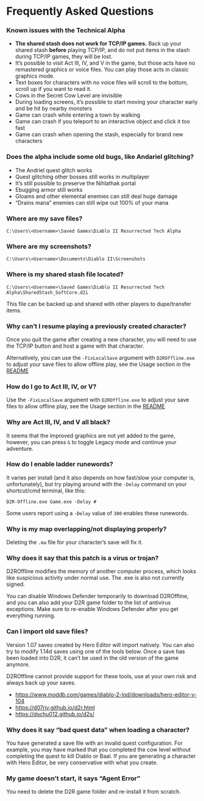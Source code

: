 # Frequently Asked Questions
### Known issues with the Technical Alpha

- **The shared stash does not work for TCP/IP games.** Back up your shared stash **before** playing TCP/IP, and do not put items in the stash during TCP/IP games, they will be lost.
- It’s possible to visit Act III, IV, and V in the game, but those acts have no remastered graphics or voice files. You can play those acts in classic graphics mode.
- Text boxes for characters with no voice files will scroll to the bottom, scroll up if you want to read it.
- Cows in the Secret Cow Level are invisible
- During loading screens, it’s possible to start moving your character early and be hit by nearby monsters
- Game can crash while entering a town by walking
- Game can crash if you teleport to an interactive object and click it too fast
- Game can crash when opening the stash, especially for brand new characters

### Does the alpha include some old bugs, like Andariel glitching?

- The Andriel quest glitch works
- Quest glitching other bosses still works in multiplayer
- It’s still possible to preserve the Nihlathak portal
- Ebugging armor still works
- Gloams and other elemental enemies can still deal huge damage
- “Drains mana” enemies can still wipe out 100% of your mana

### Where are my save files? 

`C:\Users\<Username>\Saved Games\Diablo II Resurrected Tech Alpha`

### Where are my screenshots?

`C:\Users\<Username>\Documents\Diablo II\Screenshots`

### Where is my shared stash file located?

`C:\Users\<Username>\Saved Games\Diablo II Resurrected Tech Alpha\SharedStash_SoftCore.d2i`

This file can be backed up and shared with other players to dupe/transfer items.

### Why can’t I resume playing a previously created character?

Once you quit the game after creating a new character, you will need to use the TCP/IP button and host a game with that character.

Alternatively, you can use the `-FixLocalSave` argument with `D2ROffline.exe` to adjust  your save files to allow offline play, see the Usage section in the [README](readme.md)

### How do I go to Act III, IV, or V?

Use the `-FixLocalSave` argument with `D2ROffline.exe` to adjust your save files to allow offline play, see the Usage section in the [README](readme.md)

### Why are Act III, IV, and V all black?

It seems that the improved graphics are not yet added to the game, however, you can press `G` to toggle Legacy mode and continue your adventure.

### How do I enable ladder runewords?

It varies per install (and it also depends on how fast/slow your computer is, unfortunately), but try playing around with the `-Delay` command on your shortcut/cmd terminal, like this:

`D2R-Offline.exe Game.exe -Delay #`

Some users report using a `-Delay` value of `300` enables these runewords.

### Why is my map overlapping/not displaying properly?

Deleting the `.ma` file for your character’s save will fix it.

### Why does it say that this patch is a virus or trojan?

D2ROffline modifies the memory of another computer process, which looks like suspicious activity under normal use. The .exe is also not currently signed.

You can disable Windows Defender temporarily to download D2ROffline, and you can also add your D2R game folder to the list of antivirus exceptions. Make sure to re-enable Windows Defender after you get everything running.

### Can I import old save files?

Version 1.07 saves created by Hero Editor will import natively. You can also try to modify 1.14d saves using one of the tools below. Once a save has been loaded into D2R, it can’t be used in the old version of the game anymore.

D2ROffline cannot provide support for these tools, use at your own risk and always back up your saves.

- <https://www.moddb.com/games/diablo-2-lod/downloads/hero-editor-v-104>
- <https://d07riv.github.io/d2r.html>
- <https://dschu012.github.io/d2s/>

### Why does it say “bad quest data” when loading a character?

You have generated a save file with an invalid quest configuration. For example, you may have marked that you completed the cow level without completing the quest to kill Diablo or Baal. If you are generating a character with Hero Editor, be very conservative with what you create.

### My game doesn’t start, it says “Agent Error”

You need to delete the D2R game folder and re-install it from scratch.

